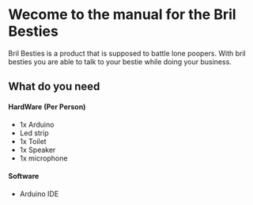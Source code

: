 # Wecome to the manual for the Bril Besties
Bril Besties is a product that is supposed to battle lone poopers. With bril besties you are able to talk to your bestie while doing your business.
## What do you need
#### HardWare (Per Person)
- 1x Arduino
- Led strip
- 1x Toilet
- 1x Speaker
- 1x microphone
#### Software
- Arduino IDE
